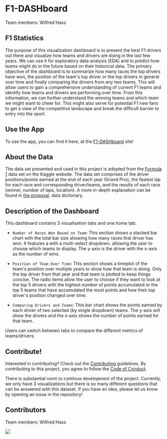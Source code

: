 # F1-DASHboard

Team members: Wilfred Hass

## F1 Statistics

The purpose of this visualization dashboard is to present the best F1 drivers
out there and visualize how teams and drivers are doing in the last few years.
We can use it for exploratory data analysis (EDA) and to predict how teams might do
in the future based on their historical data. The primary objective of the dashboard
is to summarize how many races the top drivers have won, the position of the team's top driver or the top drivers in general
over time and finally comparing the drivers from
any two teams. This will allow users to gain a comprehensive understanding of current
F1 teams and identify how teams and drivers are performing over time.
From this information, we can further understand the winning teams and which team we might want to cheer for.
This might also serve for potential F1 new fans to get a view of
the competitive landscape and break the difficult barrier to entry into the sport.

## Use the App

To use the app, you can find it here, at the [F1-DASHboard](https://f1-dashboard.onrender.com) site!

## About the Data

The data set presented and used in this project is adopted from the
[Formula 1](https://www.kaggle.com/datasets/tusharsingh1411/formula1-data-1950-2022)
data set on the Kaggle website. The data set comprises of the driver positions/points earned at the end
of each year (Grand Prix), the fastest lap for each race and corresponding driver/teams, and the results
of each race (winner, number of laps, location). A more in-depth explanation can be found in [the proposal](docs/proposal.md).
data dictionary.

## Description of the Dashboard

This dashboard contains 3 visualisation tabs and one home tab:

- `Number of Races Won Based on Team`: This section shows a stacked bar chart with the total bar size showing how many races that driver has won. It features a with a multi-select dropdown, allowing the user to choose which teams to display. The y-axis is the driver with the x-axis as the number of wins.

- `Position of Team Over Time`: This section shows a timeplot of the team's position over multiple years to show how that team is doing. Only the top driver from that year and that team is plotted to keep things concise. The radio items allow the user to choose if they want to look at the top 5 drivers with the highest number of points accumulated or the top 5 teams that have accumulated the most points and how their top driver's position changed over time.

- `Comparing Drivers and Teams`: This bar chart shows the points earned by each driver of two selected (by single dropdown) teams. The y-axis will show the drivers and the x-axis shows the number of points earned for that team.

Users can switch between tabs to compare the different metrics of teams/drivers.

## Contribute!

Interested in contributing? Check out the [Contributing](CONTRIBUTING.md) guidelines. By contributing to this project, you agree to follow the [Code of Conduct](CODE_OF_CONDUCT.md).

There is substantial room to continue development of the project. Currently, we only have 3 visualizations but there is so many different questions that can be answered with this dataset. If you have an idea, please let us know by opening an issue in the repository!

## Contributors

Team members: Wilfred Hass

<a href="https://github.com/wilfhass/F1-DASHboard/graphs/contributors">
  <img src="https://contrib.rocks/image?repo=wilfhass/F1-DASHboard&max=1000" />
</a>